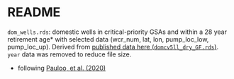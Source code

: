 # README

`dom_wells.rds`: domestic wells in critical-priority GSAs and within a 28 year retirement age* with selected data (wcr_num, lat, lon, pump_loc_low, pump_loc_up). Derived from [published data here (`domcv5ll_dry_GF.rds`)](https://datadryad.org/stash/dataset/doi:10.25338/B8Q31D). `year` data was removed to reduce file size.






* following [Pauloo, et al. (2020)](https://iopscience.iop.org/article/10.1088/1748-9326/ab6f10)